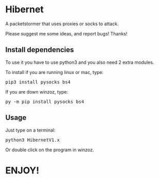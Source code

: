 # Hibernet
A packetstormer that uses proxies or socks to attack.

Please suggest me some ideas, and report bugs!
Thanks!


<h2>Install dependencies</h2>
To use it you have to use python3 and you also need 2 extra modules.

To install if you are running linux or mac, type:
<pre>pip3 install pysocks bs4</pre>

If you are down winzoz, type:
<pre>py -m pip install pysocks bs4</pre>


<h2>Usage</h2>
Just type on a terminal:
<pre>python3 HibernetV1.x</pre>

Or double click on the program in winzoz.


<h1>ENJOY!</h1>
